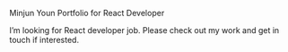 Minjun Youn
Portfolio for React Developer

I’m looking for React developer job.
Please check out my work and get in touch if interested.
